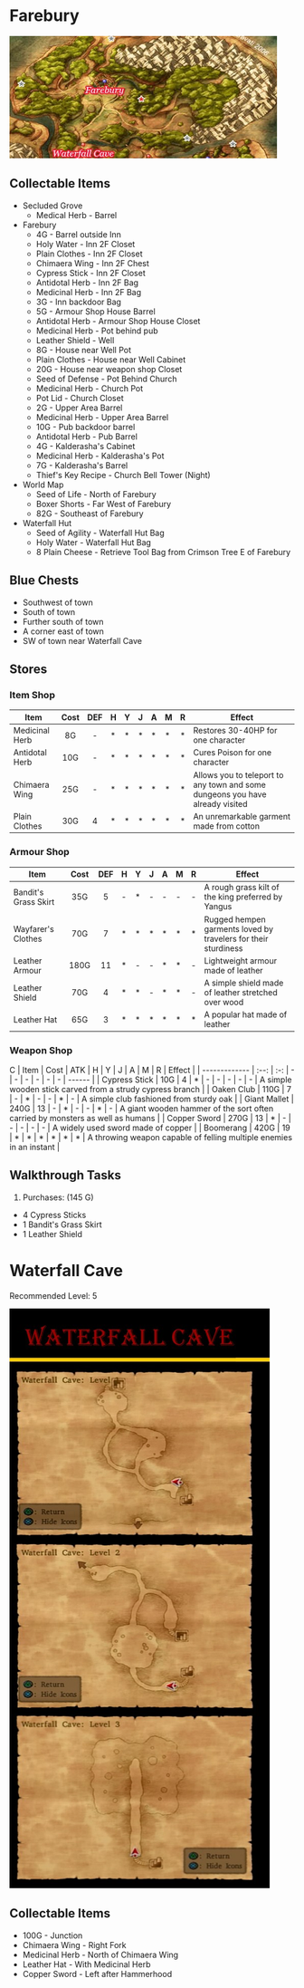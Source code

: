# Farebury

![Farebury](images/farebury.png)

## Collectable Items

* Secluded Grove
  * Medical Herb - Barrel
* Farebury
  * 4G - Barrel outside Inn
  * Holy Water - Inn 2F Closet
  * Plain Clothes - Inn 2F Closet
  * Chimaera Wing - Inn 2F Chest
  * Cypress Stick - Inn 2F Closet
  * Antidotal Herb - Inn 2F Bag
  * Medicinal Herb - Inn 2F Bag
  * 3G - Inn backdoor Bag
  * 5G - Armour Shop House Barrel
  * Antidotal Herb - Armour Shop House Closet
  * Medicinal Herb - Pot behind pub
  * Leather Shield - Well
  * 8G - House near Well Pot
  * Plain Clothes - House near Well Cabinet
  * 20G - House near weapon shop Closet
  * Seed of Defense - Pot Behind Church
  * Medicinal Herb - Church Pot
  * Pot Lid - Church Closet
  * 2G - Upper Area Barrel
  * Medicinal Herb - Upper Area Barrel
  * 10G - Pub backdoor barrel
  * Antidotal Herb - Pub Barrel
  * 4G - Kalderasha's Cabinet
  * Medicinal Herb - Kalderasha's Pot
  * 7G - Kalderasha's Barrel
  * Thief's Key Recipe - Church Bell Tower (Night)
* World Map
  * Seed of Life - North of Farebury
  * Boxer Shorts - Far West of Farebury
  * 82G - Southeast of Farebury
* Waterfall Hut
  * Seed of Agility - Waterfall Hut Bag
  * Holy Water - Waterfall Hut Bag
  * 8 Plain Cheese - Retrieve Tool Bag from Crimson Tree E of Farebury

## Blue Chests

* Southwest of town
* South of town
* Further south of town
* A corner east of town
* SW of town near Waterfall Cave

## Stores

### Item Shop

| Item           | Cost | DEF | H | Y | J | A | M | R |Effect |
| -------------- | :--: | :-: | - | - | - | - | - | - |------ |
| Medicinal Herb | 8G   |  -  | * | * | * | * | * | * | Restores 30-40HP for one character |
| Antidotal Herb | 10G  |  -  | * | * | * | * | * | * | Cures Poison for one character |
| Chimaera Wing  | 25G  |  -  | * | * | * | * | * | * | Allows you to teleport to any town and some dungeons you have already visited |
| Plain Clothes  | 30G  |  4  | * | * | * | * | * | * | An unremarkable garment made from cotton |

### Armour Shop

| Item                 | Cost | DEF | H | Y | J | A | M | R | Effect |
| --------------       | :--: | :-: | - | - | - | - | - | - | ------ |
| Bandit's Grass Skirt | 35G  |  5  | - | * | - | - | - | - | A rough grass kilt of the king preferred by Yangus |
| Wayfarer's Clothes   | 70G  |  7  | * | * | * | * | * | * | Rugged hempen garments loved by travelers for their sturdiness |
| Leather Armour       | 180G |  11 | * | - | - | * | * | - | Lightweight armour made of leather |
| Leather Shield       |  70G |  4  | * | * | - | * | * | - | A simple shield made of leather stretched over wood |
| Leather Hat          |  65G |  3  | * | * | * | * | * | * | A popular hat made of leather |

### Weapon Shop
C
| Item          | Cost | ATK | H | Y | J | A | M | R | Effect |
| ------------- | :--: | :-: | - | - | - | - | - | - | ------ |
| Cypress Stick | 10G  |  4  | * | - | - | - | - | - | A simple wooden stick carved from a strudy cypress branch |
| Oaken Club    | 110G |  7  | - | * | - | - | * | - | A simple club fashioned from sturdy oak |
| Giant Mallet  | 240G |  13 | - | * | - | - | * | - | A giant wooden hammer of the sort often carried by monsters as well as humans |
| Copper Sword  | 270G |  13 | * | - | - | - | - | - | A widely used sword made of copper |
| Boomerang     | 420G | 19  | * | * | * | * | * | * | A throwing weapon capable of felling multiple enemies in an instant |

## Walkthrough Tasks

1. Purchases: (145 G)
  * 4 Cypress Sticks
  * 1 Bandit's Grass Skirt
  * 1 Leather Shield

# Waterfall Cave

Recommended Level: 5

![Waterfall Cave](images/waterfallCave.jpg)

## Collectable Items

* 100G - Junction
* Chimaera Wing - Right Fork
* Medicinal Herb - North of Chimaera Wing
* Leather Hat - With Medicinal Herb
* Copper Sword - Left after Hammerhood
